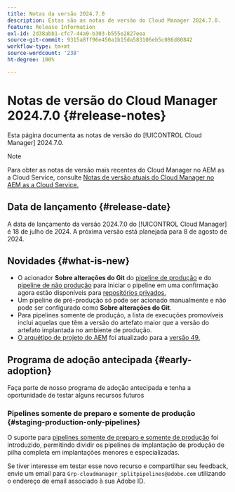 ```yaml
---
title: Notas da versão 2024.7.0
description: Estas são as notas de versão do Cloud Manager 2024.7.0.
feature: Release Information
exl-id: 2d38abb1-cfc7-44a9-b303-b555e2827eea
source-git-commit: 9315a8ff96e450a1b15da583106eb5c086d80842
workflow-type: tm+mt
source-wordcount: '238'
ht-degree: 100%

---
```



# Notas de versão do Cloud Manager 2024.7.0 {#release-notes}

Esta página documenta as notas de versão do [!UICONTROL Cloud Manager] 2024.7.0.

>[!NOTE]
>
>Para obter as notas de versão mais recentes do Cloud Manager no AEM as a Cloud Service, consulte [Notas de versão atuais do Cloud Manager no AEM as a Cloud Service.](https://experienceleague.adobe.com/docs/experience-manager-cloud-service/content/implementing/using-cloud-manager/release-notes-cloud-manager/release-notes-cm-current.html?lang=pt-BR)

## Data de lançamento {#release-date}

A data de lançamento da versão 2024.7.0 do [!UICONTROL Cloud Manager] é 18 de julho de 2024. A próxima versão está planejada para 8 de agosto de 2024.

## Novidades {#what-is-new}

* O acionador **Sobre alterações do Git** do [pipeline de produção](/help/using/production-pipelines.md#adding-production-pipeline) e do [pipeline de não produção](/help/using/non-production-pipelines.md#adding-non-production-pipeline) para iniciar o pipeline em uma confirmação agora estão disponíveis para [repositórios privados.](/help/managing-code/private-repositories.md)
* Um pipeline de pré-produção só pode ser acionado manualmente e não pode ser configurado como **Sobre alterações do Git**.
* Para pipelines somente de produção, a lista de execuções promovíveis inclui aquelas que têm a versão do artefato maior que a versão do artefato implantada no ambiente de produção.
* [O arquétipo de projeto do AEM](https://experienceleague.adobe.com/docs/experience-manager-core-components/using/developing/archetype/overview.html?lang=pt-BR) foi atualizado para a [versão 49.](https://github.com/adobe/aem-project-archetype/tree/aem-project-archetype-49)


## Programa de adoção antecipada {#early-adoption}

Faça parte de nosso programa de adoção antecipada e tenha a oportunidade de testar alguns recursos futuros

### Pipelines somente de preparo e somente de produção {#staging-production-only-pipelines}

O suporte para [pipelines somente de preparo e somente de produção](/help/using/stage-prod-only.md) foi introduzido, permitindo dividir os pipelines de implantação de produção de pilha completa em implantações menores e especializadas.

Se tiver interesse em testar esse novo recurso e compartilhar seu feedback, envie um email para `Grp-cloudmanager_splitpipelines@adobe.com` utilizando o endereço de email associado à sua Adobe ID.

